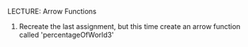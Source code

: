 LECTURE: Arrow Functions
1. Recreate the last assignment, but this time create an arrow function called 
'percentageOfWorld3'
